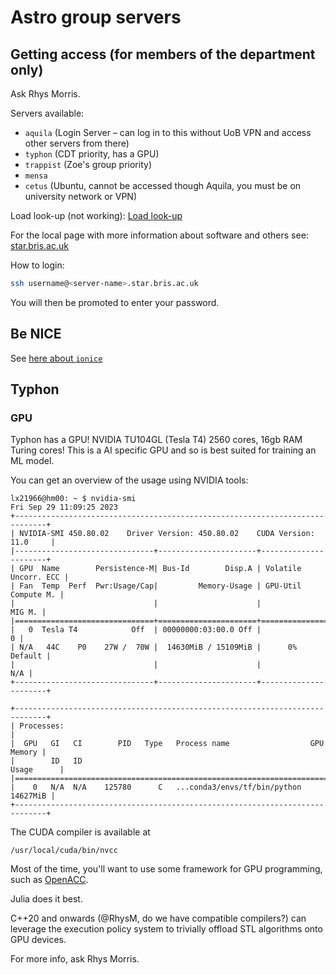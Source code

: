 # Astro group servers

## Getting access (for members of the department only)

Ask Rhys Morris.

Servers available:

- `aquila` (Login Server – can log in to this without UoB VPN and access other servers from there)
- `typhon` (CDT priority, has a GPU)
- `trappist` (Zoe's group priority)
- `mensa`
- `cetus` (Ubuntu, cannot be accessed though Aquila, you must be on university network or VPN)

Load look-up (not working): [Load look-up](https://www.star.bris.ac.uk/local/notes/servers.html)

For the local page with more information about software and others see: [star.bris.ac.uk](https://www.star.bris.ac.uk/local/)

How to login:

```bash
ssh username@<server-name>.star.bris.ac.uk
```

You will then be promoted to enter your password.

## Be NICE

See [here about `ionice`](https://data-flair.training/blogs/ionice-command-in-linux/)

## Typhon

### GPU

Typhon has a GPU! NVIDIA TU104GL (Tesla T4) 2560 cores, 16gb RAM Turing cores! This is a AI specific GPU and so is best suited for training an ML model.

You can get an overview of the usage using NVIDIA tools:

```
lx21966@hm00: ~ $ nvidia-smi
Fri Sep 29 11:09:25 2023
+-----------------------------------------------------------------------------+
| NVIDIA-SMI 450.80.02    Driver Version: 450.80.02    CUDA Version: 11.0     |
|-------------------------------+----------------------+----------------------+
| GPU  Name        Persistence-M| Bus-Id        Disp.A | Volatile Uncorr. ECC |
| Fan  Temp  Perf  Pwr:Usage/Cap|         Memory-Usage | GPU-Util  Compute M. |
|                               |                      |               MIG M. |
|===============================+======================+======================|
|   0  Tesla T4            Off  | 00000000:03:00.0 Off |                    0 |
| N/A   44C    P0    27W /  70W |  14630MiB / 15109MiB |      0%      Default |
|                               |                      |                  N/A |
+-------------------------------+----------------------+----------------------+

+-----------------------------------------------------------------------------+
| Processes:                                                                  |
|  GPU   GI   CI        PID   Type   Process name                  GPU Memory |
|        ID   ID                                                   Usage      |
|=============================================================================|
|    0   N/A  N/A    125780      C   ...conda3/envs/tf/bin/python    14627MiB |
+-----------------------------------------------------------------------------+
```

The CUDA compiler is available at

```
/usr/local/cuda/bin/nvcc
```

Most of the time, you'll want to use some framework for GPU programming, such as [OpenACC](https://www.openacc.org/).

Julia does it best.

C++20 and onwards (@RhysM, do we have compatible compilers?) can leverage the execution policy system to trivially offload STL algorithms onto GPU devices.

For more info, ask Rhys Morris.
